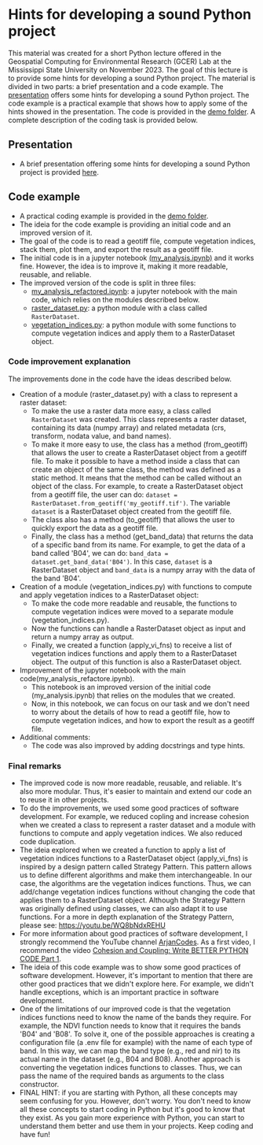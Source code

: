 # Hints for developing a sound Python project

This material was created for a short Python lecture offered in the Geospatial Computing for Environmental Research (GCER) Lab at the Mississippi State University on November 2023. The goal of this lecture is to provide some hints for developing a sound Python project. The material is divided in two parts: a brief presentation and a code example. The [presentation](Hints%20for%20developing%20a%20Python%20project.pdf) offers some hints for developing a sound Python project. The code example is a practical example that shows how to apply some of the hints showed in the presentation. The code is provided in the [demo folder](demo/). A complete description of the coding task is provided below.

## Presentation
- A brief presentation offering some hints for developing a sound Python project is provided [here](Hints%20for%20developing%20a%20Python%20project.pdf).
## Code example
- A practical coding example is provided in the [demo folder](demo/).
- The ideia for the code example is providing an initial code and an improved version of it.
- The goal of the code is to read a geotiff file, compute vegetation indices, stack them, plot them, and export the result as a geotiff file.
- The initial code is in a jupyter notebook [(my_analysis.ipynb)](demo/my_analysis.ipynb) and it works fine. However, the idea is to improve it, making it more readable, reusable, and reliable.
- The improved version of the code is split in three files:
  - [my_analysis_refactored.ipynb](demo/my_analysis_refactored.ipynb): a jupyter notebook with the main code, which relies on the modules described below.
  - [raster_dataset.py](demo/raster_dataset.py): a python module with a class called `RasterDataset`.
  - [vegetation_indices.py](demo/vegetation_indices.py): a python module with some functions to compute vegetation indices and apply them to a RasterDataset object.

### Code improvement explanation
The improvements done in the code have the ideas described below.
- Creation of a module (raster_dataset.py) with a class to represent a raster dataset:
    - To make the use a raster data more easy, a class called `RasterDataset` was created. This class represents a raster dataset, containing its data (numpy array) and related metadata (crs, transform, nodata value, and band names).
    - To make it more easy to use, the class has a method (from_geotiff) that allows the user to create a RasterDataset object from a geotiff file. To make it possible to have a method inside a class that can create an object of the same class, the method was defined as a static method. It means that the method can be called without an object of the class. For example, to create a RasterDataset object from a geotiff file, the user can do:
    `dataset = RasterDataset.from_geotiff('my_geotiff.tif')`. The variable `dataset` is a RasterDataset object created from the geotiff file.
    - The class also has a method (to_geotiff) that allows the user to quickly export the data as a geotiff file.
    - Finally, the class has a method (get_band_data) that returns the data of a specific band from its name. For example, to get the data of a band called 'B04', we can do: `band_data = dataset.get_band_data('B04')`. In this case, `dataset` is a RasterDataset object and `band_data` is a numpy array with the data of the band 'B04'.
- Creation of a module (vegetation_indices.py) with functions to compute and apply vegetation indices to a RasterDataset object:
    - To make the code more readable and reusable, the functions to compute vegetation indices were moved to a separate module (vegetation_indices.py).
    - Now the functions can handle a RasterDataset object as input and return a numpy array as output.
    - Finally, we created a function (apply_vi_fns) to receive a list of vegetation indices functions and apply them to a RasterDataset object. The output of this function is also a RasterDataset object.
- Improvement of the jupyter notebook with the main code(my_analysis_refactore.ipynb).
    - This notebook is an improved version of the initial code (my_analysis.ipynb) that relies on the modules that we created.
    - Now, in this notebook, we can focus on our task and we don't need to worry about the details of how to read a geotiff file, how to compute vegetation indices, and how to export the result as a geotiff file.
- Additional comments:
    - The code was also improved by adding docstrings and type hints.

### Final remarks
- The improved code is now more readable, reusable, and reliable. It's also more modular. Thus, it's easier to maintain and extend our code an to reuse it in other projects.
- To do the improvements, we used some good practices of software development. For example, we reduced copling and increase cohesion when we created a class to represent a raster dataset and a module with functions to compute and apply vegetation indices. We also reduced code duplication.
- The ideia explored when we created a function to apply a list of vegetation indices functions to a RasterDataset object (apply_vi_fns) is inspired by a design pattern called Strategy Pattern. This pattern allows us to define different algorithms and make them interchangeable. In our case, the algorithms are the vegetation indices functions. Thus, we can add/change vegetation indices functions without changing the code that applies them to a RasterDataset object. Although the Strategy Pattern was originally defined using classes, we can also adapt it to use functions. For a more in depth explanation of the Strategy Pattern, please see: https://youtu.be/WQ8bNdxREHU
- For more information about good practices of software development, I strongly recommend the YouTube channel [ArjanCodes](https://www.youtube.com/@ArjanCodes). As a first video, I recommend the video [Cohesion and Coupling: Write BETTER PYTHON CODE Part 1](https://youtu.be/eiDyK_ofPPM).
- The ideia of this code example was to show some good practices of software development. However, it's important to mention that there are other good practices that we didn't explore here. For example, we didn't handle exceptions, which is an important practice in software development.
- One of the limitations of our improved code is that the vegetation indices functions need to know the name of the bands they require. For example, the NDVI function needs to know that it requires the bands 'B04' and 'B08'. To solve it, one of the possible approaches is creating a configuration file (a .env file for example) with the name of each type of band. In this way, we can map the band type (e.g., red and nir) to its actual name in the dataset (e.g., B04 and B08). Another approach is converting the vegetation indices functions to classes. Thus, we can pass the name of the required bands as arguments to the class constructor.
- FINAL HINT: if you are starting with Python, all these concepts may seem confusing for you. However, don't worry. You don't need to know all these concepts to start coding in Python but it's good to know that they exist. As you gain more experience with Python, you can start to understand them better and use them in your projects. Keep coding and have fun!